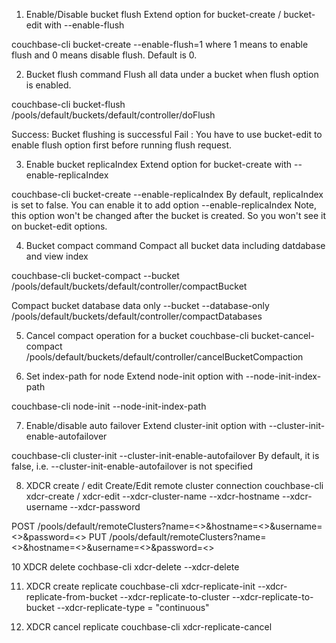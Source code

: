 1. Enable/Disable bucket flush
Extend option for bucket-create / bucket-edit with --enable-flush

couchbase-cli bucket-create --enable-flush=1   where 1 means to enable flush and 0 means disable flush. Default is 0.

2. Bucket flush command
Flush all data under a bucket when flush option is enabled.

couchbase-cli bucket-flush
/pools/default/buckets/default/controller/doFlush

Success:  Bucket flushing is successful
Fail :  You have to use bucket-edit to enable flush option first before running flush request.

3. Enable bucket replicaIndex
Extend option for bucket-create with --enable-replicaIndex

couchbase-cli bucket-create --enable-replicaIndex 
By default, replicaIndex is set to false. You can enable it to add option --enable-replicaIndex
Note, this option won't be changed after the bucket is created. So you won't see it on bucket-edit options.

4. Bucket compact command
Compact all bucket data including datdabase and view index

couchbase-cli bucket-compact --bucket
/pools/default/buckets/default/controller/compactBucket

Compact bucket database data only --bucket --database-only
/pools/default/buckets/default/controller/compactDatabases
 
5. Cancel compact operation for a bucket
couchbase-cli bucket-cancel-compact
/pools/default/buckets/default/controller/cancelBucketCompaction

6. Set index-path for node
Extend node-init option with --node-init-index-path

couchbase-cli node-init --node-init-index-path

7. Enable/disable auto failover
Extend cluster-init option with --cluster-init-enable-autofailover

couchbase-cli cluster-init --cluster-init-enable-autofailover
By default, it is false, i.e. --cluster-init-enable-autofailover is not specified

8. XDCR create / edit
Create/Edit remote cluster connection
couchbase-cli xdcr-create / xdcr-edit
--xdcr-cluster-name
--xdcr-hostname
--xdcr-username
--xdcr-password

POST  /pools/default/remoteClusters?name=<>&hostname=<>&username=<>&password=<>
PUT /pools/default/remoteClusters?name=<>&hostname=<>&username=<>&password=<>

10 XDCR delete
cochbase-cli xdcr-delete 
--xdcr-delete


11. XDCR create replicate
couchbase-cli xdcr-replicate-init
--xdcr-replicate-from-bucket
--xdcr-replicate-to-cluster
--xdcr-replicate-to-bucket
--xdcr-replicate-type = "continuous"

12. XDCR cancel replicate
couchbase-cli xdcr-replicate-cancel

